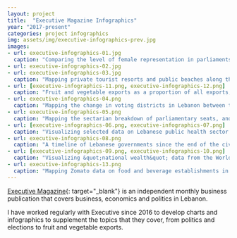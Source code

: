 ```yaml
---
layout: project
title:  "Executive Magazine Infographics"
year: "2017-present"
categories: project infographics
img: assets/img/executive-infographics-prev.jpg
images:
- url: executive-infographics-01.jpg
  caption: "Comparing the level of female representation in parliaments around the world."
- url: executive-infographics-02.jpg
- url: executive-infographics-03.jpg
  caption: "Mapping private tourist resorts and public beaches along the Lebanese coast."
- url: [executive-infographics-11.png, executive-infographics-12.png]
  caption: "Fruit and vegetable exports as a proportion of all exports, and by destination country."
- url: executive-infographics-04.png
  caption: "Mapping the change in voting districts in Lebanon between the 2009 and 2018 elections."
- url: executive-infographics-05.png
  caption: "Mapping the sectarian breakdown of parliamentary seats, and the relative level of representation per district."
- url: [executive-infographics-06.png, executive-infographics-07.png]
  caption: "Visualizing selected data on Lebanese public health sector."
- url: executive-infographics-08.png
  caption: "A timeline of Lebanese governments since the end of the civil war."
- url: [executive-infographics-09.png, executive-infographics-10.png]
  caption: "Visualizing &quot;national wealth&quot; data from the World Bank."
- url: executive-infographics-13.png
  caption: "Mapping Zomato data on food and beverage establishments in Beirut and Mount Lebanon."
---
```

[Executive Magazine](https://www.executive-magazine.com){: target="_blank"} is an independent monthly business publication that covers business, economics and politics in Lebanon.

I have worked regularly with Executive since 2016 to develop charts and infographics to supplement the topics that they cover, from politics and elections to fruit and vegetable exports.

